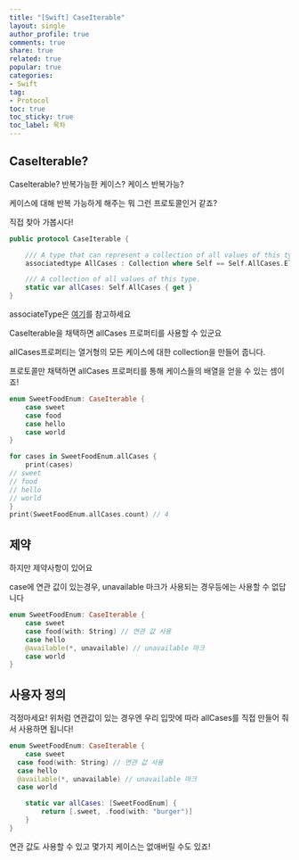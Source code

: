 ```yaml
---
title: "[Swift] CaseIterable"
layout: single
author_profile: true
comments: true
share: true
related: true
popular: true
categories:
- Swift
tag:
- Protocol
toc: true
toc_sticky: true
toc_label: 목차
---
```


## CaseIterable?

CaseIterable? 반복가능한 케이스? 케이스 반복가능?

케이스에 대해 반복 가능하게 해주는 뭐 그런 프로토콜인거 같죠?

직접 찾아 가봅시다!

```swift
public protocol CaseIterable {

    /// A type that can represent a collection of all values of this type.
    associatedtype AllCases : Collection where Self == Self.AllCases.Element

    /// A collection of all values of this type.
    static var allCases: Self.AllCases { get }
}
```

associateType은 [여기](https://sweetfood-dev.github.io/swift/AssociatedType/)를 참고하세요

CaseIterable을 채택하면 allCases 프로퍼티를 사용할 수 있군요

allCases프로퍼티는 열거형의 모든 케이스에 대한 collection을 만들어 줍니다.

프로토콜만 채택하면 allCases 프로퍼티를 통해 케이스들의 배열을 얻을 수 있는 셈이죠!

```swift
enum SweetFoodEnum: CaseIterable {
    case sweet
    case food
    case hello
    case world
}

for cases in SweetFoodEnum.allCases {
    print(cases) 
// sweet
// food
// hello
// world
}
print(SweetFoodEnum.allCases.count) // 4 
```

## 제약

하지만 제약사항이 있어요 

case에 연관 값이 있는경우, unavailable 마크가 사용되는 경우등에는 사용할 수 없답니다

```swift
enum SweetFoodEnum: CaseIterable {
    case sweet
    case food(with: String) // 연관 값 사용
    case hello
    @available(*, unavailable) // unavailable 마크
    case world
}
```

## 사용자 정의

걱정마세요! 위처럼 연관값이 있는 경우엔 우리 입맛에 따라 allCases를 직접 만들어 줘서 사용하면 됩니다!

```swift
enum SweetFoodEnum: CaseIterable {
    case sweet
  case food(with: String) // 연관 값 사용
  case hello
  @available(*, unavailable) // unavailable 마크
  case world

    static var allCases: [SweetFoodEnum] {
        return [.sweet, .food(with: "burger")]
    }
}
```

연관 값도 사용할 수 있고 몇가지 케이스는 없애버릴 수도 있죠!
